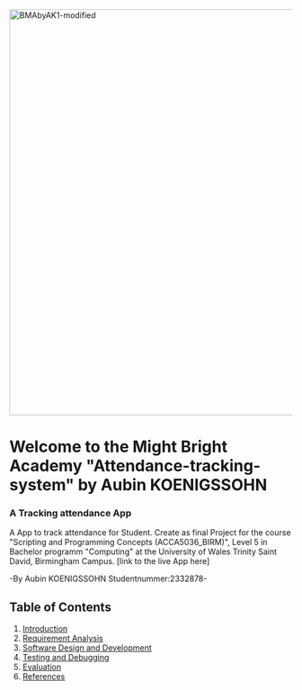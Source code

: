 <img width="722" height="722" alt="BMAbyAK1-modified" src="https://github.com/user-attachments/assets/e1103caf-1a2d-4956-a4bc-306e0454129b" />

# Welcome to the Might Bright Academy "Attendance-tracking-system" by Aubin KOENIGSSOHN <br>

### A Tracking attendance App <br>

A App to track attendance for Student. Create as final Project for the course "Scripting and Programming Concepts (ACCA5036_BIRM)", Level 5 in Bachelor programm "Computing" at the University of Wales Trinity Saint David, Birmingham Campus.
[link to the live App here]

-By Aubin KOENIGSSOHN Studentnummer:2332878-

## Table of Contents

1. [Introduction](#Introduction)
2. [Requirement Analysis](#Requirement)
3. [Software Design and Development](#Software)
4. [Testing and Debugging](#Testing )
5. [Evaluation](#Evaluation)
6. [References](#References)

